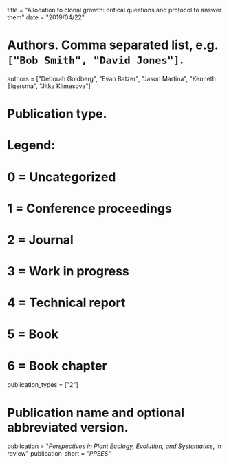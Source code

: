 title = "Allocation to clonal growth: critical questions and protocol to answer them"
date = "2019/04/22"

# Authors. Comma separated list, e.g. `["Bob Smith", "David Jones"]`.
authors = ["Deborah Goldberg", "Evan Batzer", "Jason Martina", "Kenneth Elgersma", "Jitka Klimesova"]

# Publication type.
# Legend:
# 0 = Uncategorized
# 1 = Conference proceedings
# 2 = Journal
# 3 = Work in progress
# 4 = Technical report
# 5 = Book
# 6 = Book chapter
publication_types = ["2"]

# Publication name and optional abbreviated version.
publication = "*Perspectives in Plant Ecology, Evolution, and Systematics*, in review"
publication_short = "*PPEES*"
